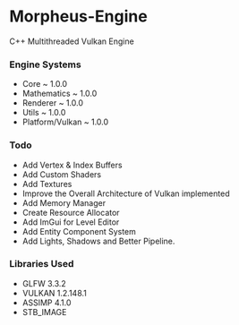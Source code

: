 # Morpheus-Engine
C++ Multithreaded Vulkan Engine

### Engine Systems
* Core ~ 1.0.0
* Mathematics ~ 1.0.0
* Renderer ~ 1.0.0
* Utils ~ 1.0.0
* Platform/Vulkan ~ 1.0.0

### Todo
* Add Vertex & Index Buffers
* Add Custom Shaders
* Add Textures
* Improve the Overall Architecture of Vulkan implemented
* Add Memory Manager
* Create Resource Allocator
* Add ImGui for Level Editor
* Add Entity Component System
* Add Lights, Shadows and Better Pipeline.

### Libraries Used
* GLFW 3.3.2
* VULKAN 1.2.148.1
* ASSIMP 4.1.0
* STB_IMAGE 
